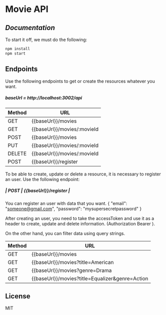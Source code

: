 # Movie API
## _Documentation_

To start it off, we must do the following:

```sh
npm install
npm start
```

## Endpoints

Use the following endpoints to get or create the resources whatever you want.

##### baseUrl = http://localhost:3002/api

| Method | URL |
| ------ | ------ |
| GET | {{baseUrl}}/movies |
| GET | {{baseUrl}}/movies/:movieId |
| POST | {{baseUrl}}/movies |
| PUT | {{baseUrl}}/movies/:movieId |
| DELETE | {{baseUrl}}/movies/:movieId |
| POST | {{baseUrl}}/register |

To be able to create, update or delete a resource, it is necessary to register an user. Use the following endpoint:
##### | POST | {{baseUrl}}/register |
You can register an user with data that you want.
{
    "email": "someone@gmail.com",
    "password": "mysupersecretpassword"
}

After creating an user, you need to take the accessToken and use it as a header to create, update and delete information. (Authorization Bearer <token>).

On the other hand, you can filter data using query strings.

| Method | URL |
| ------ | ------ |
| GET | {{baseUrl}}/movies |
| GET | {{baseUrl}}/movies?title=American |
| GET | {{baseUrl}}/movies?genre=Drama |
| GET | {{baseUrl}}/movies?title=Equalizer&genre=Action |

## License

MIT